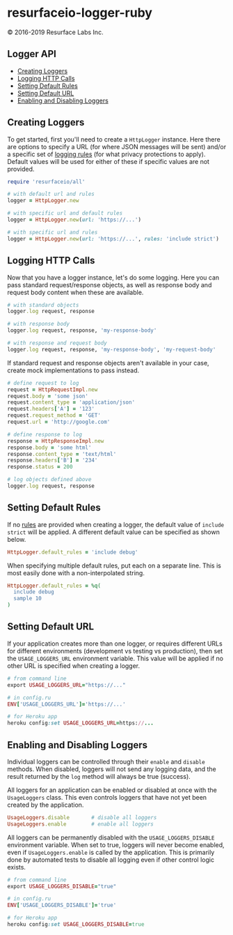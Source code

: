 # resurfaceio-logger-ruby
&copy; 2016-2019 Resurface Labs Inc.

## Logger API

<ul>
<li><a href="#creating_loggers">Creating Loggers</a></li>
<li><a href="#logging_http">Logging HTTP Calls</a></li>
<li><a href="#setting_default_rules">Setting Default Rules</a></li>
<li><a href="#setting_default_url">Setting Default URL</a></li>
<li><a href="#enabling_and_disabling_loggers">Enabling and Disabling Loggers</a></li>
</ul>

<a name="creating_loggers"/>

## Creating Loggers

To get started, first you'll need to create a `HttpLogger` instance. Here there are options to specify a URL (for where JSON 
messages will be sent) and/or a specific set of <a href="https://resurface.io/rules.html">logging rules</a> (for what privacy 
protections to apply). Default values will be used for either of these if specific values are not provided.

```ruby
require 'resurfaceio/all'

# with default url and rules
logger = HttpLogger.new

# with specific url and default rules
logger = HttpLogger.new(url: 'https://...')

# with specific url and rules
logger = HttpLogger.new(url: 'https://...', rules: 'include strict')
```

<a name="logging_http"/>

## Logging HTTP Calls

Now that you have a logger instance, let's do some logging. Here you can pass standard request/response objects, as well
as response body and request body content when these are available. 

```ruby
# with standard objects
logger.log request, response

# with response body
logger.log request, response, 'my-response-body'

# with response and request body
logger.log request, response, 'my-response-body', 'my-request-body'
```

If standard request and response objects aren't available in your case, create mock implementations to pass instead.

```ruby
# define request to log
request = HttpRequestImpl.new
request.body = 'some json'
request.content_type = 'application/json'
request.headers['A'] = '123'
request.request_method = 'GET'
request.url = 'http://google.com'

# define response to log
response = HttpResponseImpl.new
response.body = 'some html'
response.content_type = 'text/html'
response.headers['B'] = '234'
response.status = 200

# log objects defined above
logger.log request, response
```

<a name="setting_default_rules"/>

## Setting Default Rules

If no <a href="https://resurface.io/rules.html">rules</a> are provided when creating a logger, the default value of 
`include strict` will be applied. A different default value can be specified as shown below.

```ruby
HttpLogger.default_rules = 'include debug'
```

When specifying multiple default rules, put each on a separate line. This is most easily done with a non-interpolated string.

```ruby
HttpLogger.default_rules = %q(
  include debug
  sample 10
)
```

<a name="setting_default_url"/>

## Setting Default URL

If your application creates more than one logger, or requires different URLs for different environments (development vs
testing vs production), then set the `USAGE_LOGGERS_URL` environment variable. This value will be applied if no other URL
is specified when creating a logger.

```ruby
# from command line
export USAGE_LOGGERS_URL="https://..."

# in config.ru
ENV['USAGE_LOGGERS_URL']='https://...'

# for Heroku app
heroku config:set USAGE_LOGGERS_URL=https://...
```

<a name="enabling_and_disabling_loggers"/>

## Enabling and Disabling Loggers

Individual loggers can be controlled through their `enable` and `disable` methods. When disabled, loggers will
not send any logging data, and the result returned by the `log` method will always be true (success).

All loggers for an application can be enabled or disabled at once with the `UsageLoggers` class. This even controls
loggers that have not yet been created by the application.

```ruby
UsageLoggers.disable       # disable all loggers
UsageLoggers.enable        # enable all loggers
```

All loggers can be permanently disabled with the `USAGE_LOGGERS_DISABLE` environment variable. When set to true,
loggers will never become enabled, even if `UsageLoggers.enable` is called by the application. This is primarily 
done by automated tests to disable all logging even if other control logic exists. 

```ruby
# from command line
export USAGE_LOGGERS_DISABLE="true"

# in config.ru
ENV['USAGE_LOGGERS_DISABLE']='true'

# for Heroku app
heroku config:set USAGE_LOGGERS_DISABLE=true
```

